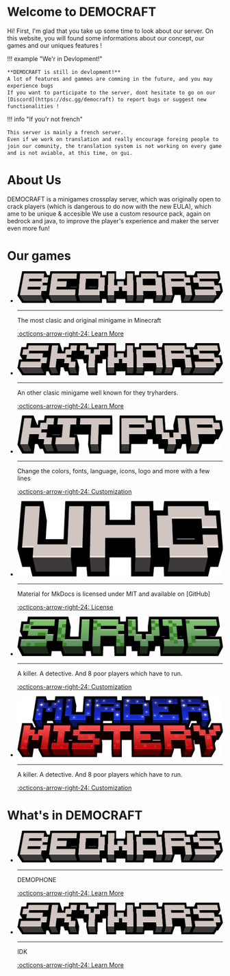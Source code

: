 # Welcome to DEMOCRAFT
Hi! First, I'm glad that you take up some time to look about our server. On this website, you will found some informations about our concept, our games and our uniques features !

!!! example "We'r in Devlopment!"

    **DEMOCRAFT is still in devlopment!**
    A lot of features and gammes are comming in the future, and you may experience bugs
    If you want to participate to the server, dont hesitate to go on our [Discord](https://dsc.gg/democraft) to report bugs or suggest new functionalities !

!!! info "If you'r not french"

    This server is mainly a french server.
    Even if we work on translation and really encourage foreing people to join our comunity, the translation system is not working on every game and is not aviable, at this time, on gui.
 
# About Us
DEMOCRAFT is a minigames crossplay server, which was originally open to crack players (which is dangerous to do now with the new EULA), which ame to be unique & accesible
We use a custom resource pack, again on bedrock and java, to improve the player's experience and maker the server even more fun!

# Our games
<div class="grid cards game" markdown>

-   ![Image title](../img/bedwars.png)

    ---

    The most clasic and original minigame in Minecraft

    [:octicons-arrow-right-24: Learn More](en//bedwars)

-   ![Image title](../img/skywars.png)

    ---

    An other clasic minigame well known for they tryharders.

    [:octicons-arrow-right-24: Learn More](en//skywars)

-   ![Image title](../img/kitpvp.png)

    ---

    Change the colors, fonts, language, icons, logo and more with a few lines

    [:octicons-arrow-right-24: Customization](#)

-   ![Image title](../img/uhc.png)

    ---

    Material for MkDocs is licensed under MIT and available on [GitHub]

    [:octicons-arrow-right-24: License](#)

-   ![Image title](../img/survie.png)

    ---

    A killer. A detective. And 8 poor players which have to run.

    [:octicons-arrow-right-24: Customization](/en/murder)

-   ![Image title](../img/murder.png)

    ---

    A killer. A detective. And 8 poor players which have to run.

    [:octicons-arrow-right-24: Customization](/en/murder)

</div>

# What's in DEMOCRAFT
<div class="grid cards funct" markdown>

-   ![Image title](../img/bedwars.png)

    ---

    DEMOPHONE

    [:octicons-arrow-right-24: Learn More](/bedwars)

-   ![Image title](../img/skywars.png)

    ---

    IDK

    [:octicons-arrow-right-24: Learn More](/skywars)



</div>

